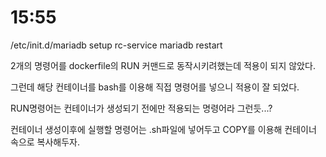 # 15:55

/etc/init.d/mariadb setup
rc-service mariadb restart

2개의 명령어를 dockerfile의 RUN 커맨드로 동작시키려했는데 적용이 되지 않았다.

그런데 해당 컨테이너를 bash를 이용해 직접 명령어를 넣으니 적용이 잘 되었다.

RUN명령어는 컨테이너가 생성되기 전에만 적용되는 명령어라 그런듯...?

컨테이너 생성이후에 실행할 명령어는 .sh파일에 넣어두고
COPY를 이용해 컨테이너 속으로 복사해두자.
